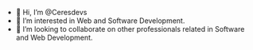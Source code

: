 - 👋 Hi, I’m @Ceresdevs
- 👀 I’m interested in Web and Software Development.
- 💞️ I’m looking to collaborate on other professionals related in Software and Web Development.

<!---
Ceresdevs/Ceresdevs is a ✨ special ✨ repository because its `README.md` (this file) appears on your GitHub profile.
You can click the Preview link to take a look at your changes.
--->
